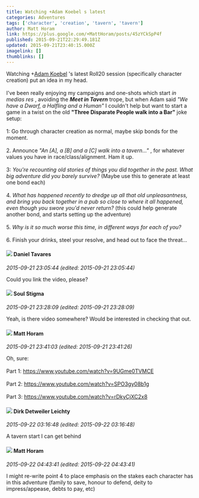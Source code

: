 ```yaml
---
title: Watching +Adam Koebel s latest
categories: Adventures
tags: ['character', 'creation', 'tavern', 'tavern']
author: Matt Horam
link: https://plus.google.com/+MattHoram/posts/45zYCkSpP4f
published: 2015-09-21T22:29:49.181Z
updated: 2015-09-21T23:40:15.000Z
imagelink: []
thumblinks: []
---
```


Watching <span class="proflinkWrapper"><span class="proflinkPrefix">+</span><a class="proflink" href="https://plus.google.com/112484087750169360510" oid="112484087750169360510">Adam Koebel</a></span> &#39;s latest Roll20 session (specifically character creation) put an idea in my head.<br /><br />I&#39;ve been really enjoying my campaigns and one-shots which start <i>in medias res</i> , avoiding the <b><i>Meet in Tavern</i></b> trope, but when Adam said <i>&quot;We have a Dwarf, a Halfling and a Human&quot;</i> I couldn&#39;t help but want to start a game in a twist on the old <b>&quot;Three Disparate People walk into a Bar&quot;</b> joke setup:<br /><br />1: Go through character creation as normal, maybe skip bonds for the moment.<br /><br />2. Announce <i>&quot;An [A], a [B] and a [C] walk into a tavern...&quot;</i> , for whatever values you have in race/class/alignment. Ham it up.<br /><br />3: <i>You&#39;re recounting old stories of things you did together in the past. What big adventure did you barely survive?</i> (Maybe use this to generate at least one bond each)<br /><br />4. <i>What has happened recently to dredge up all that old unpleasantness, and bring you back together in a pub so close to where it all happened, even though you swore you&#39;d never return?</i> (this could help generate another bond, and starts setting up the adventure)<br /><br />5. <i>Why is it so much worse this time, in different ways for each of you?</i><br /><br />6. Finish your drinks, steel your resolve, and head out to face the threat...
<div id='comment z13uhviyipyvhbicm22azxxhmzq1spw33'>
  <h4><img src='{{site.baseurl}}//images/avatars/100746207866932668694_photo.jpg'> Daniel Tavares</h4>
      <p><cite>2015-09-21 23:05:44 (edited: 2015-09-21 23:05:44)</cite></p>
        <p>Could you link the video, please?</p>
</div>
        

<div id='comment z13uhviyipyvhbicm22azxxhmzq1spw33'>
  <h4><img src='{{site.baseurl}}//images/avatars/111544129432437862475_photo.jpg'> Soul Stigma</h4>
      <p><cite>2015-09-21 23:28:09 (edited: 2015-09-21 23:28:09)</cite></p>
        <p>Yeah, is there video somewhere?  Would be interested in checking that out.</p>
</div>
        

<div id='comment z13uhviyipyvhbicm22azxxhmzq1spw33'>
  <h4><img src='{{site.baseurl}}//images/avatars/105472060898626050077_photo.jpg'> Matt Horam</h4>
      <p><cite>2015-09-21 23:41:03 (edited: 2015-09-21 23:41:26)</cite></p>
        <p>Oh, sure:<br /><br />Part 1: <a href="https://www.youtube.com/watch?v=9UGme0TVMCE" class="ot-anchor">https://www.youtube.com/watch?v=9UGme0TVMCE</a><br /><br />Part 2: <a href="https://www.youtube.com/watch?v=SPO3gy08b1g" class="ot-anchor">https://www.youtube.com/watch?v=SPO3gy08b1g</a><br /><br />Part 3: <a href="https://www.youtube.com/watch?v=rDkyCjXC2x8" class="ot-anchor">https://www.youtube.com/watch?v=rDkyCjXC2x8</a></p>
</div>
        

<div id='comment z13uhviyipyvhbicm22azxxhmzq1spw33'>
  <h4><img src='{{site.baseurl}}//images/avatars/107200488853215420475_photo.jpg'> Dirk Detweiler Leichty</h4>
      <p><cite>2015-09-22 03:16:48 (edited: 2015-09-22 03:16:48)</cite></p>
        <p>A tavern start I can get behind</p>
</div>
        

<div id='comment z13uhviyipyvhbicm22azxxhmzq1spw33'>
  <h4><img src='{{site.baseurl}}//images/avatars/105472060898626050077_photo.jpg'> Matt Horam</h4>
      <p><cite>2015-09-22 04:43:41 (edited: 2015-09-22 04:43:41)</cite></p>
        <p>I might re-write point 4 to place emphasis on the stakes each character has in this adventure (family to save, honour to defend, deity to impress/appease, debts to pay, etc)</p>
</div>
        